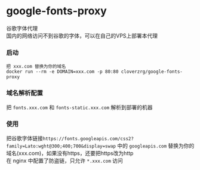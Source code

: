 # google-fonts-proxy  
谷歌字体代理  
国内的网络访问不到谷歌的字体，可以在自己的VPS上部署本代理  


### 启动
```
把 xxx.com 替换为你的域名
docker run --rm -e DOMAIN=xxx.com -p 80:80 cloverzrg/google-fonts-proxy
```

### 域名解析配置
把 `fonts.xxx.com` 和 `fonts-static.xxx.com` 解析到部署的机器

### 使用  
把谷歌字体链接`https://fonts.googleapis.com/css2?family=Lato:wght@300;400;700&display=swap` 中的 `googleapis.com` 替换为你的域名(xxx.com)，如果没有https，还要把https改为http  
在 nginx 中配置了防盗链，只允许 `*.xxx.com` 访问
